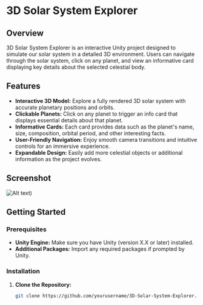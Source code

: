 # 3D Solar System Explorer

## Overview
3D Solar System Explorer is an interactive Unity project designed to simulate our solar system in a detailed 3D environment. Users can navigate through the solar system, click on any planet, and view an informative card displaying key details about the selected celestial body.

## Features
- **Interactive 3D Model:** Explore a fully rendered 3D solar system with accurate planetary positions and orbits.
- **Clickable Planets:** Click on any planet to trigger an info card that displays essential details about that planet.
- **Informative Cards:** Each card provides data such as the planet's name, size, composition, orbital period, and other interesting facts.
- **User-Friendly Navigation:** Enjoy smooth camera transitions and intuitive controls for an immersive experience.
- **Expandable Design:** Easily add more celestial objects or additional information as the project evolves.

## Screenshot
![Alt text](https://media.sketchfab.com/models/6b5dc1ecf7e844a79de41167c563c80c/thumbnails/c971274ce9bc47f79b60f83bb4dd589d/ddbf08e80cda4a76babb46ea8c6f8818.jpeg))

## Getting Started

### Prerequisites
- **Unity Engine:** Make sure you have Unity (version X.X or later) installed.
- **Additional Packages:** Import any required packages if prompted by Unity.

### Installation
1. **Clone the Repository:**
   ```bash
   git clone https://github.com/yourusername/3D-Solar-System-Explorer.git

